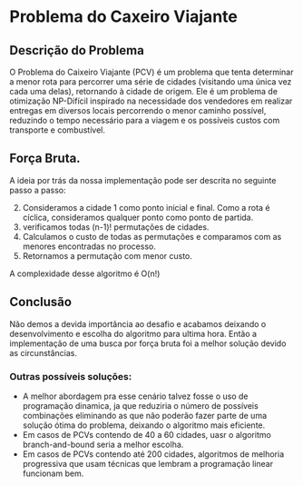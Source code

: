 # Problema do Caxeiro Viajante
## Descrição do Problema
O Problema do Caixeiro Viajante (PCV) é um problema que tenta determinar a menor rota para percorrer uma série de cidades (visitando uma única vez cada uma delas), retornando à cidade de origem. Ele é um problema de otimização NP-Difícil inspirado na necessidade dos vendedores em realizar entregas em diversos locais percorrendo o menor caminho possível, reduzindo o tempo necessário para a viagem e os possíveis custos com transporte e combustível.


## Força Bruta.
A ideia por trás da nossa implementação pode ser descrita no seguinte passo a passo:

2. Consideramos a cidade 1 como ponto inicial e final. Como a rota é cíclica, consideramos qualquer ponto como ponto de partida.
4. verificamos todas (n-1)! permutações de cidades.
5. Calculamos o custo de todas as permutações e comparamos com as menores encontradas no processo.
6. Retornamos a permutação com menor custo.

A complexidade desse algoritmo é O(n!)

## Conclusão
Não demos a devida importância ao desafio e acabamos deixando o desenvolvimento e escolha do algoritmo para ultima hora. Então a implementação de uma busca por força bruta foi a melhor solução devido as circunstâncias.

### Outras possíveis soluções:
- A melhor abordagem pra esse cenário talvez fosse o uso de programação dinamica, ja que reduziria o número de possíveis combinações eliminando as que não poderão fazer parte de uma solução ótima do problema, deixando o algoritmo mais eficiente.
- Em casos de PCVs contendo de 40 a 60 cidades, uasr o algoritmo branch-and-bound seria a melhor escolha. 
- Em casos de PCVs contendo até 200 cidades, algoritmos de melhoria progressiva que usam técnicas que lembram a programação linear funcionam bem.
